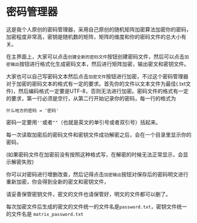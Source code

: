 # 密码管理器

这是我个人原创的密码管理器，采用自己原创的随机矩阵加密算法加密你的密码，加密程度非常高，密钥是随机数的矩阵，矩阵的维度和你的密码文件的总大小有关。

在主界面上，大家可以点击`创建全新的密码文件`按钮创建密码文件，然后可以点击`加密输出`按钮进行格式化生成密码文本，然后进行矩阵加密，输出密文和密钥文件。  

大家也可以自己写密码文本然后点击`加密文件`按钮进行加密，不过这个密码管理器对于加密的密码文本的格式有一定的要求。首先你的文件以文本文件为最佳(.txt文件)，然后编码格式一定要是UTF-8，否则无法进行加密。密码文件的格式有一定的要求，第一行必须是空行，从第二行开始记录你的密码，每一行的格式为

```
什么地方的密码 = '密码'
```

密码一定要用`''`或者`""`（也就是英文的单引号或者双引号）括起来。  

每一次读取加密后的密码文件和密钥文件成功解密之后，会在一个目录里显示你的密码，  

(如果密码文件在加密前没有按照这种格式写，在解密的时候无法正常显示，会显示解密失败)  

你可以对密码进行增删改查，然后记得点击`加密输出`按钮对保存后的密码明文进行重新加密，你会得到全新的密文和密钥文件，  

请妥善保管密钥文件，密文的文件也请保管好，明文的文件都可以删了。  

每次加密文件后生成的密文的文件统一的文件名是`password.txt`，密钥文件统一的文件名是  `matrix_password.txt`

